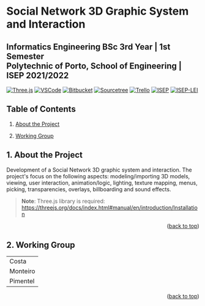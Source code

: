 <a name="readme-top"></a>

# Social Network 3D Graphic System and Interaction

## **Informatics Engineering BSc 3rd Year | 1st Semester**</br>**Polytechnic of Porto, School of Engineering | ISEP 2021/2022**

[![Three.js][Three.js-badge]][Three.js-url]
[![VSCode][VSCode-badge]][VSCode-url]
[![Bitbucket][Bitbucket-badge]][Bitbucket-url]
[![Sourcetree][Sourcetree-badge]][Sourcetree-url]
[![Trello][Trello-badge]][Trello-url]
[![ISEP][ISEP-badge]][ISEP-url]
[![ISEP-LEI][ISEP-LEI-badge]][ISEP-LEI-url]

## Table of Contents

1. [About the Project](#1-about-the-project)

2. [Working Group](#2-working-group)

## 1. About the Project

Development of a Social Network 3D graphic system and interaction. The project's focus on the following aspects: modeling/importing 3D models, viewing, user interaction, animation/logic, lighting, texture mapping, menus, picking, transparencies, overlays, billboarding and sound effects.

> **Note**: Three.js library is required: https://threejs.org/docs/index.html#manual/en/introduction/Installation

<p align="right">(<a href="#readme-top">back to top</a>)</p>

## 2. Working Group

||
|----------|
| Costa    |
| Monteiro |
| Pimentel |

<p align="right">(<a href="#readme-top">back to top</a>)</p>

<!-- MARKDOWN LINKS & IMAGES -->
<!-- https://www.markdownguide.org/basic-syntax/#reference-style-links -->
[Three.js-badge]: https://img.shields.io/badge/Three.js-000000.svg?style=for-the-badge&logo=Three.js&logoColor=white
[Three.js-url]: https://threejs.org/
[Bitbucket-badge]: https://img.shields.io/badge/Bitbucket-0747a6?style=for-the-badge&logo=bitbucket&logoColor=white
[Bitbucket-url]: https://bitbucket.org/
[Sourcetree-badge]: https://img.shields.io/badge/Sourcetree-0052CC?style=for-the-badge&logo=Sourcetree&logoColor=white
[Sourcetree-url]: https://www.sourcetreeapp.com/
[Trello-badge]: https://img.shields.io/badge/Trello-0052CC?style=for-the-badge&logo=trello&logoColor=white
[Trello-url]: https://trello.com/
[VSCode-badge]: https://img.shields.io/badge/VSCode-007ACC.svg?style=for-the-badge&logo=VisualStudioCode&logoColor=white
[VSCode-url]: https://code.visualstudio.com/
[ISEP-badge]: https://img.shields.io/badge/ISEP-orange.svg?style=for-the-badge&logo=Leanpub&logoColor=white
[ISEP-url]: https://www.isep.ipp.pt/
[ISEP-LEI-badge]: https://img.shields.io/badge/LEI_BSc-gray.svg?style=for-the-badge&logo=HTMLAcademy&logoColor=white
[ISEP-LEI-url]: https://www.isep.ipp.pt/Course/Course/26
